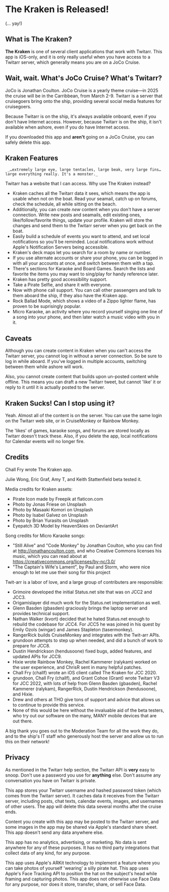 # The Kraken is Released! #

(... yay!)

## What is The Kraken? ##

**The Kraken** is one of several client applications that work with Twitarr. This app is iOS-only, and it is only really useful when you have access to a Twitarr server, which generally means you are on a JoCo Cruise. 

## Wait, wait. What's JoCo Cruise? What's Twitarr? ##

JoCo is Jonathan Coulton. JoCo Cruise is a yearly theme cruise—in 2025 the cruise will be in the Carribbean, from March 2-9. Twitarr is a server that cruisegoers bring onto the ship, providing several social media features for cruisegoers.

Because Twitarr is on the ship, it's always available onboard, even if you don't have Internet access. However, because Twitarr is on the ship, it isn't available when ashore, even if you do have Internet access.

If you downloaded this app and **aren't** going on a JoCo Cruise, you can safely delete this app.

## Kraken Features ##

	 _…extremely large eye, large tentacles, large beak, very large fins…large everything really. It's a monster._

Twitarr has a website that I can access. Why use The Kraken instead?

 - Kraken caches all the Twitarr data it sees, which means the app is usable when not on the boat. Read your seamail, catch up on forums, check the schedule, all while sitting on the beach.
 - Additionally, you can create _new_ content when you don't have a server connection. Write new posts and seamails, edit existing ones, like/follow/favorite things, update your profile. Kraken will store the changes and send them to the Twitarr server when you get back on the boat.
 - Easily build a schedule of events you want to attend, and set local notifications so you'll be reminded. Local notifications work without Apple's Notification Servers being accessible.
 - Kraken's deck maps let you search for a room by name or number.
 - If you use alternate accounts or share your phone, you can be logged in with all your accounts at once, and switch between them with a tap.
 - There's sections for Karaoke and Board Games. Search the lists and favorite the items you may want to sing/play for handy reference later.
 - Kraken has pretty good accessibility support.
 - Take a Pirate Selfie, and share it with everyone.
 - Now with phone call support. You can call other passengers and talk to them aboard the ship, if they also have the Kraken app. 
 - Rock Ballad Mode, which shows a video of a Zippo lighter flame, has proven to be suprisingly popular.
 - Micro Karaoke, an activity where you record yourself singing one line of a song into your phone, and then later watch a music video with you in it.


## Caveats ##

Although you can create content in Kraken when you can't access the Twitarr server, you cannot log in without a server connection. So be sure to log in while aboard. If you've logged in multiple accounts, switching between them while ashore will work.

Also, you cannot create content that builds upon un-posted content while offline. This means you can draft a new Twitarr tweet, but cannot 'like' it or reply to it until it is actually posted to the server.

## Kraken Sucks! Can I stop using it? ##

Yeah. Almost all of the content is on the server. You can use the same login on the Twitarr web site, or in CruiseMonkey or Rainbow Monkey. 

The 'likes' of games, karaoke songs, and forums are stored locally as Twitarr doesn't track these. Also, if you delete the app, local notifications for Calendar events will no longer fire.

## Credits ##

Chall Fry wrote The Kraken app.

Julie Wong, Eric Graf, Amy T, and Keith Stattenfield beta tested it.

Media credits for Kraken assets:
 - Pirate Icon made by Freepik at flaticon.com
 - Photo by Jonas Friese on Unsplash
 - Photo by Masaaki Komori on Unsplash
 - Photo by Isabel Galvez on Unsplash
 - Photo by Brian Yurasits on Unsplash
 - Eyepatch 3D Model by HeavenSkies on DeviantArt

Song credits for Micro Karaoke songs:
  - "Still Alive" and "Code Monkey" by Jonathan Coulton, who you can find at http://jonathancoulton.com, and who Creative Commons licenses his music, which you can read about at https://creativecommons.org/licenses/by-nc/3.0/
  - "The Captain's Wife's Lament", by Paul and Storm, who were nice enough to let me use their song for this project


Twit-arr is a labor of love, and a large group of contributers are responsible:
- Grimoire developed the initial Status.net site that was on JCC2 and JCC3.
- Origamislayer did much work for the Status.net implementation as well.
- Glenn Basden (gbasden) graciously brings the laptop server and provides technical support.
- Nathan Walker (kvort) decided that he hated Status.net enough to rebuild the codebase for JCC4. For JCC5 he was joined in his quest 
by Emily Ozols (wingar) and James Stapleton (tasermonkey).
- RangerRick builds CruiseMonkey and integrates with the Twit-arr APIs.
- grundoon attempts to step up when needed, and did a bunch of work to prepare for JCC8.
- Dustin Hendrickson (hendusoone) fixed bugs, added features, and updated APIs for JCC9.
- Hixie wrote Rainbow Monkey, Rachel Kammerer (ralykam) worked on the user experience, and ChrisR sent in many helpful patches.
- Chall Fry (challf) wrote an iOS client called The Kraken for JCC 2020.
- grundoon, Chall Fry (challf), and Grant Cohoe (Grant) wrote Twitarr V3 for JCC 2022, with lots of help from Glenn Basden (gbasden), 
Rachel Kammerer (ralykam), RangerRick, Dustin Hendrickson (hendusoone), and Hixie.
- Drew and others at THO give tons of support and advice that allows us to continue to provide this service.
- None of this would be here without the invaluable aid of the beta testers, who try out our software on the many, MANY mobile devices 
that are out there.

A big thank you goes out to the Moderation Team for all the work they do, and to the ship's IT staff who generously host the server and allow us to run this on their network!

## Privacy ##

As mentioned in the Twitarr help section, the Twitarr API is **very** easy to snoop. Don't use a password you use for **anything** else. Don't assume any conversation you have on Twitarr is private.

This app stores your Twitarr username and hashed password token (which comes from the Twitarr server). It caches data it receives from the Twitarr server, including posts, chat texts, calendar events, images, and usernames of other users. The app will delete this data several months after the cruise ends.

Content you create with this app may be posted to the Twitarr server, and some images in the app may be shared via Apple's standard share sheet. This app doesn't send any data anywhere else.

This app has no analytics, advertising, or marketing. No data is sent anywhere for any of these purposes. It has no third party integrations that collect data of any kind, for any purpose.

This app uses Apple's ARKit technology to implement a feature where you can take photos of yourself 'wearing' a silly pirate hat. This app uses Apple's Face Tracking API to position the hat on the subject's head while framing and capturing photos. This app does not otherwise use Face Data for any purpose, nor does it store, transfer, share, or sell Face Data.
